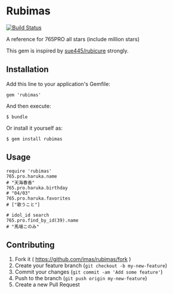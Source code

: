 # Rubimas

[![Build Status](https://travis-ci.org/imas/rubimas.png?branch=master)](https://travis-ci.org/imas/rubimas)

A reference for 765PRO all stars (include million stars)

This gem is inspired by [sue445/rubicure](https://github.com/sue445/rubicure) strongly.

## Installation

Add this line to your application's Gemfile:

    gem 'rubimas'

And then execute:

    $ bundle

Or install it yourself as:

    $ gem install rubimas

## Usage

    require 'rubimas'
    765.pro.haruka.name
    # "天海春香"
    765.pro.haruka.birthday
    # "04/03"
    765.pro.haruka.favorites
    # ["歌うこと"]

    # idol_id search
    765.pro.find_by_id(39).name
    # "馬場このみ"

## Contributing

1. Fork it ( https://github.com/imas/rubimas/fork )
2. Create your feature branch (`git checkout -b my-new-feature`)
3. Commit your changes (`git commit -am 'Add some feature'`)
4. Push to the branch (`git push origin my-new-feature`)
5. Create a new Pull Request
